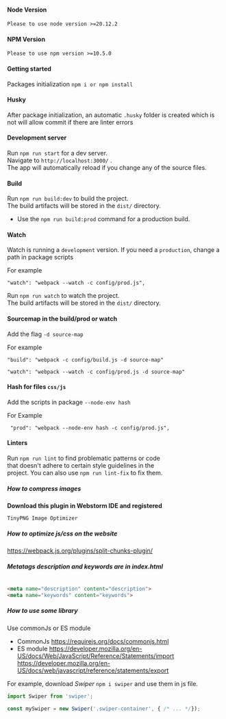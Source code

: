 #### Node Version

`Please to use node version >=20.12.2`

#### NPM Version

`Please to use npm version >=10.5.0`

#### Getting started

Packages initialization `npm i or npm install`

#### Husky

After package initialization,
an automatic `.husky` folder is created which is not
will allow commit if there are linter errors

#### Development server

Run `npm run start` for a dev server.\
Navigate to `http://localhost:3000/` .\
The app will automatically reload if you change
any of the source files.

#### Build

Run `npm run build:dev` to build the project.\
The build artifacts will be stored in the `dist/` directory.

* Use the `npm run build:prod` command for a production build.

#### Watch

Watch is running a `development` version.
If you need a `production`, change a path in package scripts

For example

`"watch": "webpack --watch -c config/prod.js",`

Run `npm run watch` to watch the project.\
The build artifacts will be stored in the `dist/` directory.

#### Sourcemap in the build/prod or watch

Add the flag `-d source-map`

For example

`"build": "webpack -c config/build.js -d source-map"`

`"watch": "webpack --watch -c config/prod.js -d source-map"`

#### Hash for files `css/js`

Add the scripts in package  `--node-env hash`

For Example

` "prod": "webpack --node-env hash -c config/prod.js",`

#### Linters

Run `npm run lint` to find problematic patterns or code\
that doesn't adhere to certain style guidelines in the\
project. You can also use `npm run lint-fix` to fix them.

##### How to compress images

**Download this plugin in Webstorm IDE and registered**

```
TinyPNG Image Optimizer
```

##### How to optimize js/css on the website

https://webpack.js.org/plugins/split-chunks-plugin/


##### Metatags description and keywords are in index.html

```html

<meta name="description" content="description">
<meta name="keywords" content="keywords">
```

##### How to use some library

Use commonJs or ES module

* CommonJs
  https://requirejs.org/docs/commonjs.html
* ES module
  https://developer.mozilla.org/en-US/docs/Web/JavaScript/Reference/Statements/import
  https://developer.mozilla.org/en-US/docs/web/javascript/reference/statements/export

For example, download *Swiper* `npm i swiper` and use them in js file.

```javascript
import Swiper from 'swiper';

const mySwiper = new Swiper('.swiper-container', { /* ... */});
```